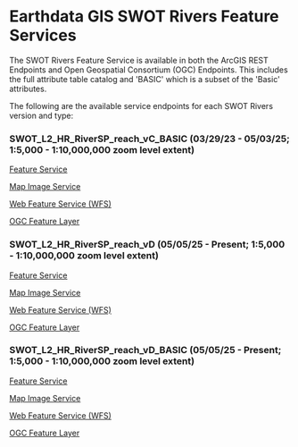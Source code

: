 # Earthdata GIS SWOT Rivers Feature Services

The SWOT Rivers Feature Service is available in both the ArcGIS REST Endpoints and Open Geospatial Consortium (OGC) Endpoints.
This includes the full attribute table catalog and 'BASIC' which is a subset of the 'Basic' attributes.

The following are the available service endpoints for each SWOT Rivers version and type:

### SWOT_L2_HR_RiverSP_reach_vC_BASIC (03/29/23 - 05/03/25; 1:5,000 - 1:10,000,000 zoom level extent)
[Feature Service](https://gis.earthdata.nasa.gov/portal/home/item.html?id=21d80d34609b42e5b3776309972ef7c7)

[Map Image Service](https://gis.earthdata.nasa.gov/portal/home/item.html?id=35701874696244ce927e76437230e61f)

[Web Feature Service (WFS)](https://gis.earthdata.nasa.gov/portal/home/item.html?id=ff8da1c2deac4e2ebbcdbb41b9e33393)

[OGC Feature Layer](https://gis.earthdata.nasa.gov/portal/home/item.html?id=2ef0689a1cdb40a5a13740c896c5720c)

### SWOT_L2_HR_RiverSP_reach_vD (05/05/25 - Present; 1:5,000 - 1:10,000,000 zoom level extent)
[Feature Service](https://gis.earthdata.nasa.gov/portal/home/item.html?id=7f510639ede7482d822b8b2b5b0e7423)

[Map Image Service](https://gis.earthdata.nasa.gov/portal/home/item.html?id=ec77b4b39dca452fb5e53c8477269597)

[Web Feature Service (WFS)](https://gis.earthdata.nasa.gov/portal/home/item.html?id=414d3da0b3f341dbabb6b4b25616f33c)

[OGC Feature Layer](https://gis.earthdata.nasa.gov/portal/home/item.html?id=1a7d98548e9040edb547a4a52858a082)

### SWOT_L2_HR_RiverSP_reach_vD_BASIC (05/05/25 - Present; 1:5,000 - 1:10,000,000 zoom level extent)
[Feature Service](https://gis.earthdata.nasa.gov/portal/home/item.html?id=a5573390413f4350a8ce7ecc69ded590)

[Map Image Service](https://gis.earthdata.nasa.gov/portal/home/item.html?id=78f5b28c6cba4658bce63371aec5f302)

[Web Feature Service (WFS)](https://gis.earthdata.nasa.gov/portal/home/item.html?id=d3c97badcac243e88cb5921940dbc4fa)

[OGC Feature Layer](https://gis.earthdata.nasa.gov/portal/home/item.html?id=bcc4330b88b746a28b5265234e4a0886)